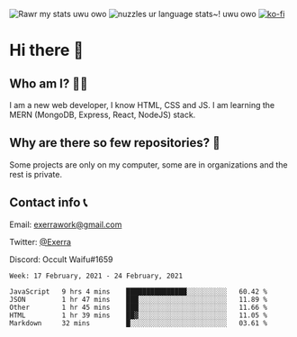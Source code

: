 ![Rawr my stats uwu owo](https://github-readme-stats.vercel.app/api?username=Exerra&show_icons=true&theme=buefy)
![nuzzles ur language stats~! uwu owo](https://github-readme-stats.vercel.app/api/top-langs/?username=Exerra&layout=compact)
[![ko-fi](https://www.ko-fi.com/img/githubbutton_sm.svg)](https://ko-fi.com/X8X130H96)
# Hi there 👋
## Who am I? 🙋‍♀️
I am a new web developer, I know HTML, CSS and JS. I am learning the MERN (MongoDB, Express, React, NodeJS) stack.
## Why are there so few repositories? 🤔
Some projects are only on my computer, some are in organizations and the rest is private.
## Contact info 📞
Email: [exerrawork@gmail.com](mailto:exerrawork@gmail.com)

Twitter: [@Exerra](https://twitter.com/exerra)

Discord: Occult Waifu#1659

<!--START_SECTION:waka-->
```text
Week: 17 February, 2021 - 24 February, 2021

JavaScript   9 hrs 4 mins    ███████████████░░░░░░░░░░   60.42 % 
JSON         1 hr 47 mins    ███░░░░░░░░░░░░░░░░░░░░░░   11.89 % 
Other        1 hr 45 mins    ███░░░░░░░░░░░░░░░░░░░░░░   11.66 % 
HTML         1 hr 39 mins    ██▓░░░░░░░░░░░░░░░░░░░░░░   11.05 % 
Markdown     32 mins         █░░░░░░░░░░░░░░░░░░░░░░░░   03.61 % 
```
<!--END_SECTION:waka-->


